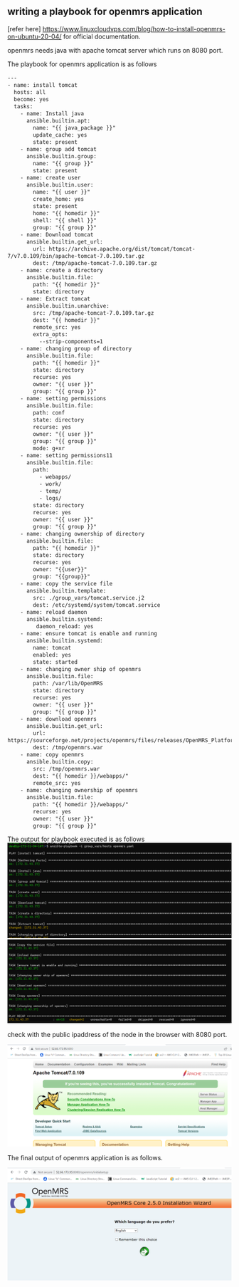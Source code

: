## writing a playbook for openmrs application

[refer here] https://www.linuxcloudvps.com/blog/how-to-install-openmrs-on-ubuntu-20-04/ for official documentation.

openmrs needs java with apache tomcat server which runs on 8080 port.

The playbook for openmrs application is as follows
```
---
- name: install tomcat
  hosts: all
  become: yes
  tasks:
    - name: Install java
      ansible.builtin.apt:
        name: "{{ java_package }}"
        update_cache: yes
        state: present
    - name: group add tomcat
      ansible.builtin.group:
        name: "{{ group }}"
        state: present
    - name: create user
      ansible.builtin.user:
        name: "{{ user }}"
        create_home: yes
        state: present
        home: "{{ homedir }}"
        shell: "{{ shell }}"
        group: "{{ group }}"
    - name: Download tomcat
      ansible.builtin.get_url:
        url: https://archive.apache.org/dist/tomcat/tomcat-7/v7.0.109/bin/apache-tomcat-7.0.109.tar.gz
        dest: /tmp/apache-tomcat-7.0.109.tar.gz
    - name: create a directory
      ansible.builtin.file:
        path: "{{ homedir }}"
        state: directory
    - name: Extract tomcat
      ansible.builtin.unarchive:
        src: /tmp/apache-tomcat-7.0.109.tar.gz
        dest: "{{ homedir }}"
        remote_src: yes
        extra_opts:
          --strip-components=1
    - name: changing group of directory
      ansible.builtin.file:
        path: "{{ homedir }}"
        state: directory
        recurse: yes
        owner: "{{ user }}"
        group: "{{ group }}"
    - name: setting permissions
      ansible.builtin.file:
        path: conf
        state: directory
        recurse: yes
        owner: "{{ user }}"
        group: "{{ group }}"
        mode: g+xr
    - name: setting permissions11
      ansible.builtin.file:
        path:
          - webapps/
          - work/
          - temp/
          - logs/
        state: directory
        recurse: yes
        owner: "{{ user }}"
        group: "{{ group }}"
    - name: changing ownership of directory
      ansible.builtin.file:
        path: "{{ homedir }}"
        state: directory
        recurse: yes
        owner: "{{user}}"
        group: "{{group}}"
    - name: copy the service file
      ansible.builtin.template:
        src: ./group_vars/tomcat.service.j2
        dest: /etc/systemd/system/tomcat.service
    - name: reload daemon
      ansible.builtin.systemd:
         daemon_reload: yes
    - name: ensure tomcat is enable and running
      ansible.builtin.systemd:
        name: tomcat
        enabled: yes
        state: started
    - name: changing owner ship of openmrs
      ansible.builtin.file:
        path: /var/lib/OpenMRS
        state: directory
        recurse: yes
        owner: "{{ user }}"
        group: "{{ group }}"
    - name: download openmrs
      ansible.builtin.get_url:
        url: https://sourceforge.net/projects/openmrs/files/releases/OpenMRS_Platform_2.5.0/openmrs.war
        dest: /tmp/openmrs.war
    - name: copy openmrs
      ansible.builtin.copy:
        src: /tmp/openmrs.war
        dest: "{{ homedir }}/webapps/"
        remote_src: yes
    - name: changing ownership of openmrs
      ansible.builtin.file:
        path: "{{ homedir }}/webapps/"
        recurse: yes
        owner: "{{ user }}"
        group: "{{ group }}"

```
The output for playbook executed is as follows
![preview](images/openmrs1.png)
![preview](images/openmrs2.png)

check with the public ipaddress of the node in the browser with 8080 port.

![preview](images/openmrs3.png)

The final output of openmrs application is as follows.

![preview](images/openmrs4.png)